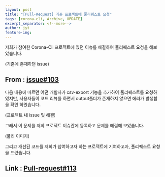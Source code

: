 ```yaml
---
layout: post
title: "[Pull-Request] 기존 프로젝트에 풀리퀘스트 요청"
tags: [corona-cli, Archive, UPDATE]
excerpt_separator: <!--more-->
author: jyt
feature-img: 
---
```

 
저희가 참여한 Corona-Cli 프로젝트에 있던 이슈를 해결하여 풀리퀘스트 요청을 해보았습니다.

<!--more-->

(기존에 존재하던 issue)

## From : [issue#103](https://github.com/ahmadawais/corona-cli/pull/103)

다음 내용에 따르면 어떤 개발자가 csv-export 기능을 추가하여 풀리퀘스트를 요청하였지만,
사용자들이 코드 리뷰를 하면서 output폴더가 존재하지 않으면 에러가 발생함을 확인 하였습니다.

(프로젝트 내 issue 및 해결)

그래서 이 문제를 저희 프로젝트 이슈란에 등록하고 문제를 해결해 보았습니다.

(풀리 이미지)

그리고 개선된 코드를 저희가 참여하고자 하는 프로젝트에 기여하고자, 풀리퀘스트 요청을 드렸습니다.

## Link : [Pull-request#113](https://github.com/ahmadawais/corona-cli/pull/113)
